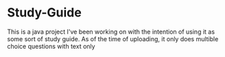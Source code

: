 # Study-Guide
This is a java project I've been working on with the intention of using it as some sort of study guide. As of the time of uploading, it only does multible choice questions with text only
